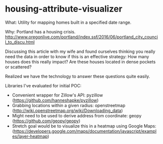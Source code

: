 # housing-attribute-visualizer
What: Utility for mapping homes built in a specified date range.  

Why: Portland has a housing crisis. http://www.oregonlive.com/portland/index.ssf/2016/06/portland_city_council_to_discu.html

Discussing this article with my wife and found ourselves thinking you really need the data in order to know if this is an effective strategy:
How many houses does this really impact? 
Are these houses located in dense pockets or scattered?

Realized we have the technology to answer these questions quite easily.

Libraries I've evaluated for initial POC:
- Convenient wrapper for Zillow's API: pyzillow (https://github.com/hanneshapke/pyzillow)
- Grabbing locations within a given radius: openstreetmap (http://wiki.openstreetmap.org/wiki/Downloading_data)
- Might need to be used to derive address from coordinate: geopy (https://github.com/geopy/geopy)
- Stretch goal would be to visualize this in a heatmap using Google Maps: (https://developers.google.com/maps/documentation/javascript/examples/layer-heatmap)

